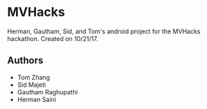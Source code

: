 # MVHacks
Herman, Gautham, Sid, and Tom's android project for the MVHacks hackathon. Created on 10/21/17.
## Authors
- Tom Zhang
- Sid Majeti
- Gautham Raghupathi
- Herman Saini

